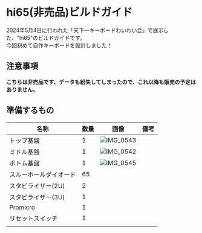 # hi65(非売品)ビルドガイド
2024年5月4日に行われた「天下一キーボードわいわい会」で展示した、"hi65"のビルドガイドです。<br>
今回初めて自作キーボードを設計しました！<br>
## 注意事項
**こちらは非売品です、データも紛失してしまったので、これ以降も販売の予定はありません。**<br>
## 準備するもの
| 名称 | 数量 | 画像 | 備考 |
| --- | --- | --- | --- |
| トップ基盤  | 1 | ![IMG_0543](https://github.com/Kazusa2137/build-documents/assets/118288076/cfef7192-7332-49a5-8b06-ffcdce1e7c9f) |  |
| ミドル基盤  | 1 | ![IMG_0542](https://github.com/Kazusa2137/build-documents/assets/118288076/a5d69e1a-8f6e-46eb-8aa1-ea99ca2602d9) |  |
| ボトム基盤 | 1 | ![IMG_0545](https://github.com/Kazusa2137/build-documents/assets/118288076/e6018fce-0373-4e88-8d98-8557048009b0) |  |
| スルーホールダイオード | 65 |  |  |
| スタビライザー(2U) | 2 |  |  |
| スタビライザー(3U) | 1 |  |  |
| Promicro | 1 |  |  |
| リセットスイッチ | 1 |  |  |
|  |  |  |  |
